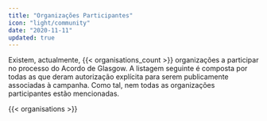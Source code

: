 ```yaml
---
title: "Organizações Participantes"
icon: "light/community"
date: "2020-11-11"
updated: true
---
```


Existem, actualmente, {{< organisations_count >}} organizações a participar no processo do Acordo de Glasgow. A listagem seguinte é composta por todas as que deram autorização explícita para serem publicamente associadas à campanha. Como tal, nem todas as organizações participantes estão mencionadas.  

{{< organisations >}}